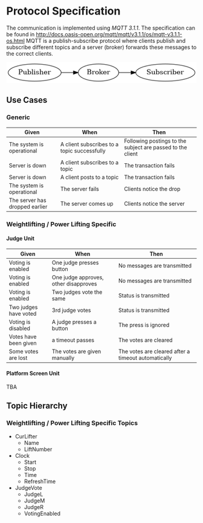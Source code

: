 # Protocol Specification

The communication is implemented using *MQTT 3.1.1*.
The specification can be found in http://docs.oasis-open.org/mqtt/mqtt/v3.1.1/os/mqtt-v3.1.1-os.html
MQTT is a publish-subscribe protocol where clients publish and subscribe different
topics and a server (broker) forwards these messages to the correct clients.

![](./graph/mqtt_simple_publish.png)

## Use Cases

### Generic

| Given | When | Then |
| --- | --- | --- |
| The system is operational | A client subscribes to a topic successfully | Following postings to the subject are passed to the client |
| Server is down | A client subscribes to a topic | The transaction fails |
| Server is down | A client posts to a topic | The transaction fails |
| The system is operational | The server fails | Clients notice the drop |
| The server has dropped earlier | The server comes up | Clients notice the server |


### Weightlifting / Power Lifting Specific

#### Judge Unit

| Given | When | Then |
| --- | --- | --- |
| Voting is enabled | One judge presses button | No messages are transmitted |
| Voting is enabled | One judge approves, other disapproves | No messages are transmitted |
| Voting is enabled | Two judges vote the same | Status is transmitted |
| Two judges have voted | 3rd judge votes | Status is transmitted |
| Voting is disabled | A judge presses a button | The press is ignored |
| Votes have been given | a timeout passes | The votes are cleared |
| Some votes are lost | The votes are given manually | The votes are cleared after a timeout automatically |


#### Platform Screen Unit
TBA


## Topic Hierarchy


### Weightlifting / Power Lifting Specific Topics

- CurLifter
  - Name
  - LiftNumber
- Clock
  - Start
  - Stop
  - Time
  - RefreshTime
- JudgeVote
  - JudgeL
  - JudgeM
  - JudgeR
  - VotingEnabled